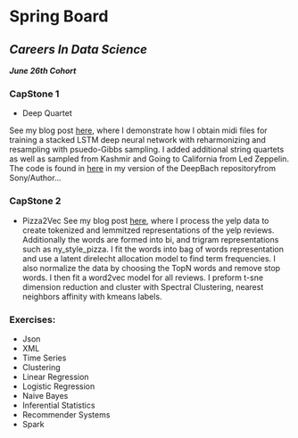 # **Spring Board**

## *Careers In Data Science*
*__June 26th Cohort__*

### CapStone 1
* Deep Quartet

See my blog post [here](https://kkonz.github.io/2017-12-02-deep-quartet/), where I demonstrate how I obtain midi files for training a stacked LSTM deep neural network with reharmonizing and resampling with psuedo-Gibbs sampling. I added additional string quartets as well as sampled from Kashmir and Going to California from Led Zeppelin. The code is found in [here]("https://github.com/KKONZ/DeepBach") in my version of the DeepBach repositoryfrom Sony/Author...

### CapStone 2
* Pizza2Vec
See my blog post [here](https://kkonz.github.io/2017-12-10-topic-modeling-with-yelp-pizza2vec/), where I process the yelp data to create tokenized and lemmitzed representations of the yelp reviews. Additionally the words are formed into bi, and trigram representations such as ny_style_pizza. I fit the words into bag of words representation and use a latent direlecht allocation model to find term frequencies. I also normalize the data by choosing the TopN words and remove stop words. I then fit a word2vec model for all reviews. I preform t-sne dimension reduction and cluster with Spectral Clustering, nearest neighbors affinity with kmeans labels.

### Exercises:
* Json
* XML
* Time Series
* Clustering 
* Linear Regression
* Logistic Regression
* Naive Bayes
* Inferential Statistics
* Recommender Systems
* Spark
